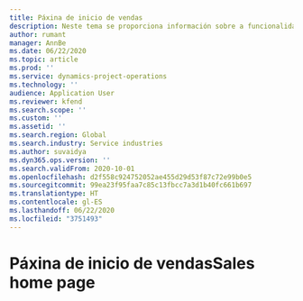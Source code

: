 ```yaml
---
title: Páxina de inicio de vendas
description: Neste tema se proporciona información sobre a funcionalidade de vendas en Dynamics 365 Project Operations.
author: rumant
manager: AnnBe
ms.date: 06/22/2020
ms.topic: article
ms.prod: ''
ms.service: dynamics-project-operations
ms.technology: ''
audience: Application User
ms.reviewer: kfend
ms.search.scope: ''
ms.custom: ''
ms.assetid: ''
ms.search.region: Global
ms.search.industry: Service industries
ms.author: suvaidya
ms.dyn365.ops.version: ''
ms.search.validFrom: 2020-10-01
ms.openlocfilehash: d2f558c924752052ae455d29d53f87c72e99b0e5
ms.sourcegitcommit: 99ea23f95faa7c85c13fbcc7a3d1b40fc661b697
ms.translationtype: HT
ms.contentlocale: gl-ES
ms.lasthandoff: 06/22/2020
ms.locfileid: "3751493"
---
```

# <a name="sales-home-page"></a><span data-ttu-id="2f6a5-103">Páxina de inicio de vendas</span><span class="sxs-lookup"><span data-stu-id="2f6a5-103">Sales home page</span></span>
